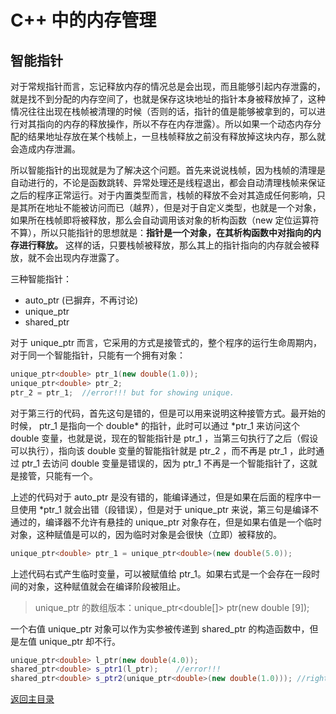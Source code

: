 # C++ 中的内存管理

## 智能指针

对于常规指针而言，忘记释放内存的情况总是会出现，而且能够引起内存泄露的，就是找不到分配的内存空间了，也就是保存这块地址的指针本身被释放掉了，这种情况往往出现在栈帧被清理的时候（否则的话，指针的值是能够被拿到的，可以进行对其指向的内存的释放操作，所以不存在内存泄露）。所以如果一个动态内存分配的结果地址存放在某个栈帧上，一旦栈帧释放之前没有释放掉这块内存，那么就会造成内存泄漏。

所以智能指针的出现就是为了解决这个问题。首先来说说栈帧，因为栈帧的清理是自动进行的，不论是函数跳转、异常处理还是线程退出，都会自动清理栈帧来保证之后的程序正常运行。对于内置类型而言，栈帧的释放不会对其造成任何影响，只是其所在地址不能被访问而已（越界），但是对于自定义类型，也就是一个对象，如果所在栈帧即将被释放，那么会自动调用该对象的析构函数（new 定位运算符不算），所以只能指针的思想就是：**指针是一个对象，在其析构函数中对指向的内存进行释放。** 这样的话，只要栈帧被释放，那么其上的指针指向的内存就会被释放，就不会出现内存泄露了。

三种智能指针：

- auto_ptr  (已摒弃，不再讨论)
- unique_ptr
- shared_ptr
  
对于 unique_ptr 而言，它采用的方式是接管式的，整个程序的运行生命周期内，对于同一个智能指针，只能有一个拥有对象：

```c++
unique_ptr<double> ptr_1(new double(1.0));
unique_ptr<double> ptr_2;
ptr_2 = ptr_1;  //error!!! but for showing unique.
```

对于第三行的代码，首先这句是错的，但是可以用来说明这种接管方式。最开始的时候， ptr_1 是指向一个 double* 的指针，此时可以通过 *ptr_1 来访问这个 double 变量，也就是说，现在的智能指针是 ptr_1 ，当第三句执行了之后（假设可以执行），指向该 double 变量的智能指针就是 ptr_2 ，而不再是 ptr_1 ，此时通过 ptr_1 去访问 double 变量是错误的，因为 ptr_1 不再是一个智能指针了，这就是接管，只能有一个。

上述的代码对于 auto_ptr 是没有错的，能编译通过，但是如果在后面的程序中一旦使用 *ptr_1 就会出错（段错误），但是对于 unique_ptr 来说，第三句是编译不通过的，编译器不允许有悬挂的 unique_ptr 对象存在，但是如果右值是一个临时对象，这种赋值是可以的，因为临时对象是会很快（立即）被释放的。

```c++
unique_ptr<double> ptr_1 = unique_ptr<double>(new double(5.0));
```

上述代码右式产生临时变量，可以被赋值给 ptr_1。如果右式是一个会存在一段时间的对象，这种赋值就会在编译阶段被阻止。

> unique_ptr 的数组版本：unique_ptr<double[]> ptr(new double [9]);

一个右值 unique_ptr 对象可以作为实参被传递到 shared_ptr 的构造函数中，但是左值 unique_ptr 却不行。

```c++
unique_ptr<double> l_ptr(new double(4.0));
shared_ptr<double> s_ptr1(l_ptr);    //error!!!
shared_ptr<double> s_ptr2(unique_ptr<double>(new double(1.0))); //right
```

[返回主目录](../README.md)